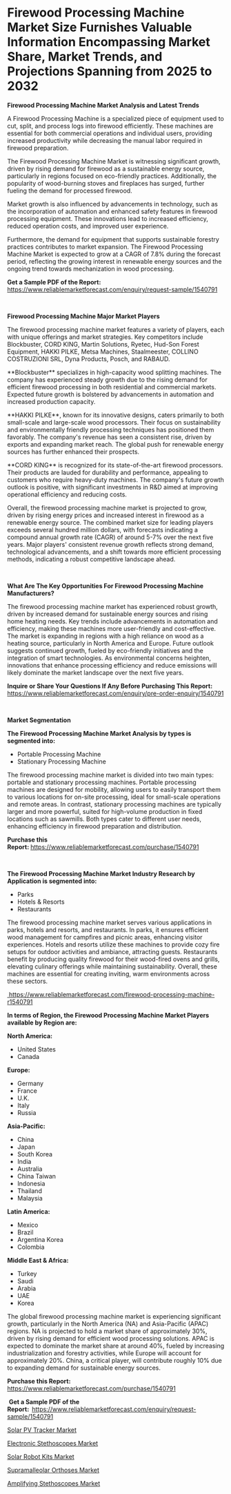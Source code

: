 <p><h1>Firewood Processing Machine Market Size Furnishes Valuable Information Encompassing Market Share, Market Trends, and Projections Spanning from 2025 to 2032</h1></p><p><strong>Firewood Processing Machine Market Analysis and Latest Trends</strong></p>
<p><p>A Firewood Processing Machine is a specialized piece of equipment used to cut, split, and process logs into firewood efficiently. These machines are essential for both commercial operations and individual users, providing increased productivity while decreasing the manual labor required in firewood preparation. </p><p>The Firewood Processing Machine Market is witnessing significant growth, driven by rising demand for firewood as a sustainable energy source, particularly in regions focused on eco-friendly practices. Additionally, the popularity of wood-burning stoves and fireplaces has surged, further fueling the demand for processed firewood. </p><p>Market growth is also influenced by advancements in technology, such as the incorporation of automation and enhanced safety features in firewood processing equipment. These innovations lead to increased efficiency, reduced operation costs, and improved user experience. </p><p>Furthermore, the demand for equipment that supports sustainable forestry practices contributes to market expansion. The Firewood Processing Machine Market is expected to grow at a CAGR of 7.8% during the forecast period, reflecting the growing interest in renewable energy sources and the ongoing trend towards mechanization in wood processing.</p></p>
<p><strong>Get a Sample PDF of the Report:&nbsp;</strong> <a href="https://www.reliablemarketforecast.com/enquiry/request-sample/1540791?utm_campaign=1897&utm_medium=2&utm_source=Github&utm_content=ia&utm_term=10042025&utm_id=firewood-processing-machine">https://www.reliablemarketforecast.com/enquiry/request-sample/1540791</a></p>
<p>&nbsp;</p>
<p><strong>Firewood Processing Machine Major Market Players</strong></p>
<p><p>The firewood processing machine market features a variety of players, each with unique offerings and market strategies. Key competitors include Blockbuster, CORD KING, Martin Solutions, Ryetec, Hud-Son Forest Equipment, HAKKI PILKE, Metsa Machines, Staalmeester, COLLINO COSTRUZIONI SRL, Dyna Products, Posch, and RABAUD.</p><p>**Blockbuster** specializes in high-capacity wood splitting machines. The company has experienced steady growth due to the rising demand for efficient firewood processing in both residential and commercial markets. Expected future growth is bolstered by advancements in automation and increased production capacity.</p><p>**HAKKI PILKE**, known for its innovative designs, caters primarily to both small-scale and large-scale wood processors. Their focus on sustainability and environmentally friendly processing techniques has positioned them favorably. The company's revenue has seen a consistent rise, driven by exports and expanding market reach. The global push for renewable energy sources has further enhanced their prospects.</p><p>**CORD KING** is recognized for its state-of-the-art firewood processors. Their products are lauded for durability and performance, appealing to customers who require heavy-duty machines. The company's future growth outlook is positive, with significant investments in R&D aimed at improving operational efficiency and reducing costs.</p><p>Overall, the firewood processing machine market is projected to grow, driven by rising energy prices and increased interest in firewood as a renewable energy source. The combined market size for leading players exceeds several hundred million dollars, with forecasts indicating a compound annual growth rate (CAGR) of around 5-7% over the next five years. Major players' consistent revenue growth reflects strong demand, technological advancements, and a shift towards more efficient processing methods, indicating a robust competitive landscape ahead.</p></p>
<p>&nbsp;</p>
<p><strong>What Are The Key Opportunities For Firewood Processing Machine Manufacturers?</strong></p>
<p><p>The firewood processing machine market has experienced robust growth, driven by increased demand for sustainable energy sources and rising home heating needs. Key trends include advancements in automation and efficiency, making these machines more user-friendly and cost-effective. The market is expanding in regions with a high reliance on wood as a heating source, particularly in North America and Europe. Future outlook suggests continued growth, fueled by eco-friendly initiatives and the integration of smart technologies. As environmental concerns heighten, innovations that enhance processing efficiency and reduce emissions will likely dominate the market landscape over the next five years.</p></p>
<p><strong>Inquire or Share Your Questions If Any Before Purchasing This Report:</strong> <a href="https://www.reliablemarketforecast.com/enquiry/pre-order-enquiry/1540791?utm_campaign=1897&utm_medium=2&utm_source=Github&utm_content=ia&utm_term=10042025&utm_id=firewood-processing-machine">https://www.reliablemarketforecast.com/enquiry/pre-order-enquiry/1540791</a></p>
<p>&nbsp;</p>
<p><strong>Market Segmentation</strong></p>
<p><strong>The Firewood Processing Machine Market Analysis by types is segmented into:</strong></p>
<p><ul><li>Portable Processing Machine</li><li>Stationary Processing Machine</li></ul></p>
<p><p>The firewood processing machine market is divided into two main types: portable and stationary processing machines. Portable processing machines are designed for mobility, allowing users to easily transport them to various locations for on-site processing, ideal for small-scale operations and remote areas. In contrast, stationary processing machines are typically larger and more powerful, suited for high-volume production in fixed locations such as sawmills. Both types cater to different user needs, enhancing efficiency in firewood preparation and distribution.</p></p>
<p><strong>Purchase this Report:&nbsp;</strong><a href="https://www.reliablemarketforecast.com/purchase/1540791?utm_campaign=1897&utm_medium=2&utm_source=Github&utm_content=ia&utm_term=10042025&utm_id=firewood-processing-machine">https://www.reliablemarketforecast.com/purchase/1540791</a></p>
<p>&nbsp;</p>
<p><strong>The Firewood Processing Machine Market Industry Research by Application is segmented into:</strong></p>
<p><ul><li>Parks</li><li>Hotels & Resorts</li><li>Restaurants</li></ul></p>
<p><p>The firewood processing machine market serves various applications in parks, hotels and resorts, and restaurants. In parks, it ensures efficient wood management for campfires and picnic areas, enhancing visitor experiences. Hotels and resorts utilize these machines to provide cozy fire setups for outdoor activities and ambiance, attracting guests. Restaurants benefit by producing quality firewood for their wood-fired ovens and grills, elevating culinary offerings while maintaining sustainability. Overall, these machines are essential for creating inviting, warm environments across these sectors.</p></p>
<p><a href="https://www.reliablemarketforecast.com/firewood-processing-machine-r1540791?utm_campaign=1897&utm_medium=2&utm_source=Github&utm_content=ia&utm_term=10042025&utm_id=firewood-processing-machine">&nbsp;https://www.reliablemarketforecast.com/firewood-processing-machine-r1540791</a></p>
<p><strong>In terms of Region, the Firewood Processing Machine Market Players available by Region are:</strong></p>
<p>
    <p> <strong> North America: </strong>
        <ul>
            <li>United States</li>
            <li>Canada</li>
        </ul>
        </p> 
    <p> <strong> Europe: </strong>
        <ul>
            <li>Germany</li>
            <li>France</li>
            <li>U.K.</li>
            <li>Italy</li>
            <li>Russia</li>
        </ul>
        </p> 
    <p> <strong> Asia-Pacific: </strong>
        <ul>
            <li>China</li>
            <li>Japan</li>
            <li>South Korea</li>
            <li>India</li>
            <li>Australia</li>
            <li>China Taiwan</li>
            <li>Indonesia</li>
            <li>Thailand</li>
            <li>Malaysia</li>
        </ul>
        </p> 
    <p> <strong> Latin America: </strong>
        <ul>
            <li>Mexico</li>
            <li>Brazil</li>
            <li>Argentina Korea</li>
            <li>Colombia</li>
        </ul>
        </p> 
    <p> <strong> Middle East & Africa: </strong>
        <ul>
            <li>Turkey</li>
            <li>Saudi</li>
            <li>Arabia</li>
            <li>UAE</li>
            <li>Korea</li>
        </ul>
    </p>
    </p>
<p><p>The global firewood processing machine market is experiencing significant growth, particularly in the North America (NA) and Asia-Pacific (APAC) regions. NA is projected to hold a market share of approximately 30%, driven by rising demand for efficient wood processing solutions. APAC is expected to dominate the market share at around 40%, fueled by increasing industrialization and forestry activities, while Europe will account for approximately 20%. China, a critical player, will contribute roughly 10% due to expanding demand for sustainable energy sources.</p></p>
<p><strong>Purchase this Report: </strong><a href="https://www.reliablemarketforecast.com/purchase/1540791?utm_campaign=1897&utm_medium=2&utm_source=Github&utm_content=ia&utm_term=10042025&utm_id=firewood-processing-machine">https://www.reliablemarketforecast.com/purchase/1540791</a></p>
<p>&nbsp;<strong>Get a Sample PDF of the Report:&nbsp;&nbsp;</strong><a href="https://www.reliablemarketforecast.com/enquiry/request-sample/1540791?utm_campaign=1897&utm_medium=2&utm_source=Github&utm_content=ia&utm_term=10042025&utm_id=firewood-processing-machine">https://www.reliablemarketforecast.com/enquiry/request-sample/1540791</a></p>
<p><strong></strong></p>
<p><p><a href="https://github.com/hutchkloor4x/Market-Research-Report-List-1/blob/main/solar-pv-tracker-market.md?utm_campaign=1897&utm_medium=2&utm_source=Github&utm_content=ia&utm_term=10042025&utm_id=firewood-processing-machine">Solar PV Tracker Market</a></p><p><a href="https://www.linkedin.com/pulse/comprehensive-market-analysis-electronic-stethoscopes-trends-w3qqf?utm_campaign=1897&utm_medium=2&utm_source=Github&utm_content=ia&utm_term=10042025&utm_id=firewood-processing-machine">Electronic Stethoscopes Market</a></p><p><a href="https://github.com/variothonia/Market-Research-Report-List-1/blob/main/solar-robot-kits-market.md?utm_campaign=1897&utm_medium=2&utm_source=Github&utm_content=ia&utm_term=10042025&utm_id=firewood-processing-machine">Solar Robot Kits Market</a></p><p><a href="https://www.linkedin.com/pulse/supramalleolar-orthoses-market-analysis-offering-insights-markets-6yvof?utm_campaign=1897&utm_medium=2&utm_source=Github&utm_content=ia&utm_term=10042025&utm_id=firewood-processing-machine">Supramalleolar Orthoses Market</a></p><p><a href="https://www.linkedin.com/pulse/future-outlook-amplifying-stethoscopes-market-size-estimated-9gfgf?utm_campaign=1897&utm_medium=2&utm_source=Github&utm_content=ia&utm_term=10042025&utm_id=firewood-processing-machine">Amplifying Stethoscopes Market</a></p></p>